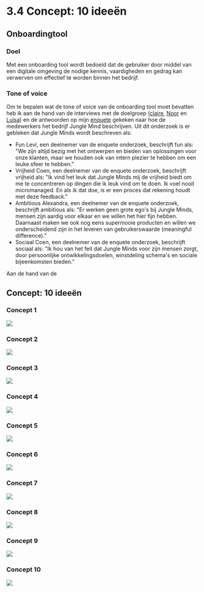 # 3.4 Concept: 10 ideeën

## Onboardingtool

### Doel

Met een onboarding tool wordt bedoeld dat de gebruiker door middel van een digitale omgeving de nodige kennis, vaardigheden en gedrag kan verwerven om effectief te worden binnen het bedrijf.

### Tone of voice

Om te bepalen wat de tone of voice van de onboarding tool moet bevatten heb ik aan de hand van de interviews met de doelgroep \([claire](../onderzoek-methodes/interviews/6.1.4-team-designer-claire.md), [Noor](../onderzoek-methodes/interviews/6.1.5-visual-designer-noor.md) en [Luisa](../onderzoek-methodes/interviews/6.1.6-frontend-developer-luisa.md)\) en de antwoorden op mijn [enquete](../onderzoek-methodes/surveys/working-at-jungle-minds.md)  gekeken naar hoe de medewerkers het bedrijf Jungle Mind beschrijven. Uit dit onderzoek is er gebleken dat Jungle Minds wordt beschreven als:

* Fun Levi, een deelnemer van de enquete onderzoek, beschrijft fun als: "We zijn altijd bezig met het ontwerpen en bieden van oplossingen voor onze klanten, maar we houden ook van intern plezier te hebben om een leuke sfeer te hebben."
* Vrijheid Coen, een deelnemer van de enquete onderzoek, beschrijft vrijheid als: "Ik vind het leuk dat Jungle Minds mij de vrijheid biedt om me te concentreren op dingen die ik leuk vind om te doen. Ik voel nooit micromanaged. En als ik dat doe, is er een proces dat rekening houdt met deze feedback."
* Ambitious Alexandra, een deelnemer van de enquete onderzoek, beschrijft ambitious als: "Er werken geen grote ego's bij Jungle Minds, mensen zijn aardig voor elkaar en we willen het hier fijn hebben. Daarnaast maken we ook nog eens supermooie producten en willen we onderscheidend zijn in het leveren van gebruikerswaarde \(meaningful difference\)."
* Sociaal Coen, een deelnemer van de enquete onderzoek, beschrijft sociaal als: "Ik hou van het feit dat Jungle Minds voor zijn mensen zorgt, door persoonlijke ontwikkelingsdoelen, winstdeling schema's en sociale bijeenkomsten bieden."

Aan de hand van de 

## Concept: 10 ideeën

### Concept 1

![](../.gitbook/assets/0001%20%281%29.jpg)



### Concept 2

![](../.gitbook/assets/0002.jpg)





### Concept 3

![](../.gitbook/assets/0003%20%281%29.jpg)



### Concept 4

![](../.gitbook/assets/0004.jpg)

### Concept 5

![](../.gitbook/assets/0005.jpg)

### Concept 6

![](../.gitbook/assets/0006.jpg)

### Concept 7

![](../.gitbook/assets/deelvragen_0.3.jpg)

### Concept 8

![](../.gitbook/assets/deelvragen_0.3.jpg)

### 

### Concept 9

![](../.gitbook/assets/deelvragen_0.3.jpg)



### Concept 10

![](../.gitbook/assets/deelvragen_0.3.jpg)



